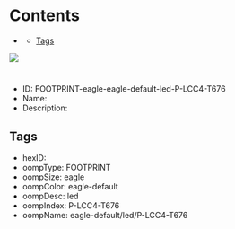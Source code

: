 



Contents
========

* [](#)
	* [Tags](#tags)
  
![][im]
# 

- ID: FOOTPRINT-eagle-eagle-default-led-P-LCC4-T676
- Name: 
- Description: 

## Tags

- hexID: 
- oompType: FOOTPRINT
- oompSize: eagle
- oompColor: eagle-default
- oompDesc: led
- oompIndex: P-LCC4-T676
- oompName: eagle-default/led/P-LCC4-T676



[im]: image.png
